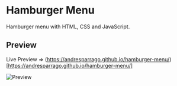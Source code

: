 # Hamburger Menu

Hamburger menu with HTML, CSS and JavaScript.

## Preview

Live Preview => (https://andresparrago.github.io/hamburger-menu/)[https://andresparrago.github.io/hamburger-menu/]

![Preview](https://repository-images.githubusercontent.com/267684302/54006d80-a0f4-11ea-8df6-dcedb45be068)